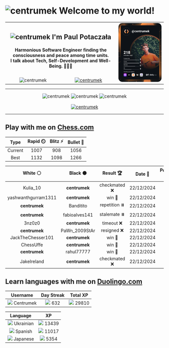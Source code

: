 <h1>
  <img
    src="https://emojis.slackmojis.com/emojis/images/1531849430/4246/blob-sunglasses.gif"
    width="30"
    alt="centrumek"
  />
  Welcome to my world!
</h1>

<table>
  <tbody>
    <tr>
      <td align="center" width="70%" colspan="2">
        <h2>
          <img
            src="https://raw.githubusercontent.com/MartinHeinz/MartinHeinz/master/wave.gif"
            width="30px"
            alt="centrumek"
          />
          I'm Paul Potaczała
        </h2>
        <h4>
          Harmonious Software Engineer finding the consciousness and peace among time units.
          <br/>
          I talk about Tech, Self-Development and Well-Being. 🌿🧘🚀
        </h4>
      </td>
      <td width="30%" rowspan="2">
        <a href="https://app.daily.dev/centrumek">
          <img
            src="./devcard.svg"
            alt="centrumek"
          />
        </a>
      </td>
    </tr>
    <tr align="center">
      <td>
        <img
          src="https://komarev.com/ghpvc/?username=centrumek&label=visitors&color=0e75b6&style=flat"
          alt="centrumek"
        >
      </td>
      <td>
        <a href="https://stackoverflow.com/users/14496012/centrumek">
          <img
            src="https://stackoverflow.com/users/flair/14496012.png?theme=dark"
            alt="centrumek"
          >
        </a>
      </td>
    </tr>
  </tbody>
</table>

---
<div align="center">
  <img 
    src="https://github-readme-stats.vercel.app/api?username=centrumek&show_icons=true&count_private=true&theme=dark&hide_border=true&hide=issues,contribs&bg_color=00000000"
    alt="centrumek"
  />
  <img
    src="https://github-readme-stats.vercel.app/api/top-langs/?username=centrumek&layout=compact&hide_border=true&theme=dark&bg_color=00000000&langs_count=6&exclude_repo=air-statistic-app"
    alt="centrumek"
  />
  <img 
    src="https://github-readme-streak-stats.herokuapp.com?user=centrumek&theme=dark&hide_border=true&background=FFFFFF00"
    alt="centrumek"
  />
  <br/>
  <br/>
  <a href="https://www.buymeacoffee.com/centrumek">
    <img
      src="https://cdn.buymeacoffee.com/buttons/v2/default-orange.png"
      height="50"
      width="210"
      alt="centrumek"
    />
  </a>
</div>

---

## Play with me on [Chess.com](https://www.chess.com/member/centrumek)

<div align="center">
<!--START_SECTION:chessStats-->
<!-- Automatically generated with https://github.com/Balastrong/chess-stats-action -->

| Type | Rapid ⏲️ | Blitz ⚡ | Bullet 🔫 |
|:---:|:---:|:---:|:---:|
| Current | 1007 | 908 | 1056 |
| Best | 1132 | 1098 | 1266 |

| White ⚪ | Black ⚫ | Result 🏆 | Date 📅 | Position 🗺️ | Type 🕕 |
|:---:|:---:|:---:|:---:|:---:|:---:|
| Kulia_10 | **centrumek** | checkmated ❌ | 22/12/2024 | <a href="http://www.ee.unb.ca/cgi-bin/tervo/fen.pl?select=8/8/8/5p2/3K1PkR/3R2P1/6r1/8 b - -">Link</a> | Blitz |
| yashwanthgurram1311 | **centrumek** | win 🥇 | 22/12/2024 | <a href="http://www.ee.unb.ca/cgi-bin/tervo/fen.pl?select=5k2/r5p1/p3p3/7Q/3p1P1P/6p1/7q/3N1RK1 w - -">Link</a> | Blitz |
| **centrumek** | Banditito | repetition ⏸️ | 22/12/2024 | <a href="http://www.ee.unb.ca/cgi-bin/tervo/fen.pl?select=r3k3/3R1R2/p1p2p1p/4pP2/PqP1Pb1P/5P2/4Q3/5K2 w - -">Link</a> | Blitz |
| **centrumek** | fabioalves141 | stalemate ⏸️ | 22/12/2024 | <a href="http://www.ee.unb.ca/cgi-bin/tervo/fen.pl?select=8/6n1/6P1/8/8/2k5/2p5/2K5 w - -">Link</a> | Blitz |
| 3nz0z0 | **centrumek** | timeout ❌ | 22/12/2024 | <a href="http://www.ee.unb.ca/cgi-bin/tervo/fen.pl?select=8/1R4R1/3k1p1n/p3p3/P1P1P3/5P2/1P5K/8 b - -">Link</a> | Blitz |
| **centrumek** | PaWn_2009StAr | resigned ❌ | 22/12/2024 | <a href="http://www.ee.unb.ca/cgi-bin/tervo/fen.pl?select=rn5r/pp3kp1/2p5/4pN2/3pP3/3P1P1K/PPP3B1/4q3 w - -">Link</a> | Blitz |
| JackTheChesser101 | **centrumek** | win 🥇 | 22/12/2024 | <a href="http://www.ee.unb.ca/cgi-bin/tervo/fen.pl?select=7k/7P/p7/P7/8/1n1K4/8/2q5 w - -">Link</a> | Blitz |
| ChessUffe | **centrumek** | win 🥇 | 22/12/2024 | <a href="http://www.ee.unb.ca/cgi-bin/tervo/fen.pl?select=r3k2r/1bp2p2/p3p1N1/1p2b1Bp/3n4/3Q4/PP3PqP/RB3RK1 w kq -">Link</a> | Blitz |
| **centrumek** | rahul77777 | win 🥇 | 22/12/2024 | <a href="http://www.ee.unb.ca/cgi-bin/tervo/fen.pl?select=8/3k4/2PP2p1/8/5P2/7p/3R3P/2K5 b - -">Link</a> | Blitz |
| JakeIreland | **centrumek** | checkmated ❌ | 22/12/2024 | <a href="http://www.ee.unb.ca/cgi-bin/tervo/fen.pl?select=rn1q1rk1/pppnb2Q/3p4/4p3/3P4/3B4/PP3PPP/RN3RK1 b - -">Link</a> | Blitz |

<!--END_SECTION:chessStats-->
</div>

## Learn languages with me on [Duolingo.com](https://www.duolingo.com/profile/Centrumek)

<div align="center">
<!--START_SECTION:duolingoStats-->
<!-- Automatically generated with https://github.com/centrumek/duolingo-readme-stats-->

| Username | Day Streak | Total XP |
|:---:|:---:|:---:|
| <img src="https://raw.githubusercontent.com/centrumek/duolingo-readme-stats/main/assets/duolingo.png" height="12"> Centrumek | <img src="https://raw.githubusercontent.com/centrumek/duolingo-readme-stats/main/assets/streakinactive.svg" height="12"> 632 | <img src="https://raw.githubusercontent.com/centrumek/duolingo-readme-stats/main/assets/xp.svg" height="12"> 29810 | <img src="https://raw.githubusercontent.com/centrumek/duolingo-readme-stats/main/assets/xp.svg" height="12"> 0 |

| Language | XP |
|:---:|:---:|
| <img src="https://raw.githubusercontent.com/centrumek/duolingo-readme-stats/main/assets/langs/ukrainian.svg" height="12"> Ukrainian | <img src="https://raw.githubusercontent.com/centrumek/duolingo-readme-stats/main/assets/xp.svg" height="12"> 13439 |
| <img src="https://raw.githubusercontent.com/centrumek/duolingo-readme-stats/main/assets/langs/spanish.svg" height="12"> Spanish | <img src="https://raw.githubusercontent.com/centrumek/duolingo-readme-stats/main/assets/xp.svg" height="12"> 11017 |
| <img src="https://raw.githubusercontent.com/centrumek/duolingo-readme-stats/main/assets/langs/japanese.svg" height="12"> Japanese | <img src="https://raw.githubusercontent.com/centrumek/duolingo-readme-stats/main/assets/xp.svg" height="12"> 5354 |

<!--END_SECTION:duolingoStats-->
</div>
<!--
**centrumek/centrumek** is a ✨ _special_ ✨ repository because its `README.md` (this file) appears on your GitHub profile.

Here are some ideas to get you started:

- 🔭 I’m currently working on ...
- 🌱 I’m currently learning ...
- 👯 I’m looking to collaborate on ...
- 🤔 I’m looking for help with ...
- 💬 Ask me about ...
- 📫 How to reach me: ...
- 😄 Pronouns: ...
- ⚡ Fun fact: ...
-->
